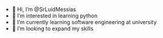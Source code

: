 - 👋 Hi, I’m @SrLuidMessias
- 👀 I’m interested in learning python
- 🌱 I’m currently learning software engineering at university
- 💞️ I’m looking to expand my skills

<!---

--->
